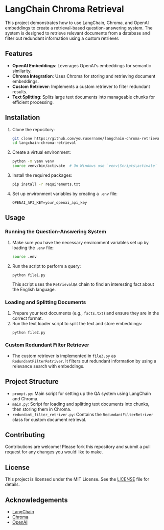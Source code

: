 # LangChain Chroma Retrieval

This project demonstrates how to use LangChain, Chroma, and OpenAI embeddings to create a retrieval-based question-answering system. The system is designed to retrieve relevant documents from a database and filter out redundant information using a custom retriever.

## Features

- **OpenAI Embeddings**: Leverages OpenAI's embeddings for semantic similarity.
- **Chroma Integration**: Uses Chroma for storing and retrieving document embeddings.
- **Custom Retriever**: Implements a custom retriever to filter redundant results.
- **Text Splitting**: Splits large text documents into manageable chunks for efficient processing.

## Installation

1. Clone the repository:
    ```bash
    git clone https://github.com/yourusername/langchain-chroma-retrieval.git
    cd langchain-chroma-retrieval
    ```

2. Create a virtual environment:
    ```bash
    python -m venv venv
    source venv/bin/activate  # On Windows use `venv\Scripts\activate`
    ```

3. Install the required packages:
    ```bash
    pip install -r requirements.txt
    ```

4. Set up environment variables by creating a `.env` file:
    ```plaintext
    OPENAI_API_KEY=your_openai_api_key
    ```

## Usage

### Running the Question-Answering System

1. Make sure you have the necessary environment variables set up by loading the `.env` file:
    ```bash
    source .env
    ```

2. Run the script to perform a query:
    ```bash
    python file1.py
    ```

   This script uses the `RetrievalQA` chain to find an interesting fact about the English language.

### Loading and Splitting Documents

1. Prepare your text documents (e.g., `facts.txt`) and ensure they are in the correct format.
2. Run the text loader script to split the text and store embeddings:
    ```bash
    python file2.py
    ```

### Custom Redundant Filter Retriever

- The custom retriever is implemented in `file3.py` as `RedundantFilterRetriver`. It filters out redundant information by using a relevance search with embeddings.

## Project Structure

- `prompt.py`: Main script for setting up the QA system using LangChain and Chroma.
- `main.py`: Script for loading and splitting text documents into chunks, then storing them in Chroma.
- `redundant_filter_retriver.py`: Contains the `RedundantFilterRetriver` class for custom document retrieval.

## Contributing

Contributions are welcome! Please fork this repository and submit a pull request for any changes you would like to make.

## License

This project is licensed under the MIT License. See the [LICENSE](LICENSE) file for details.

## Acknowledgements

- [LangChain](https://github.com/langchain-ai/langchain)
- [Chroma](https://chroma-langchain.com)
- [OpenAI](https://openai.com)

